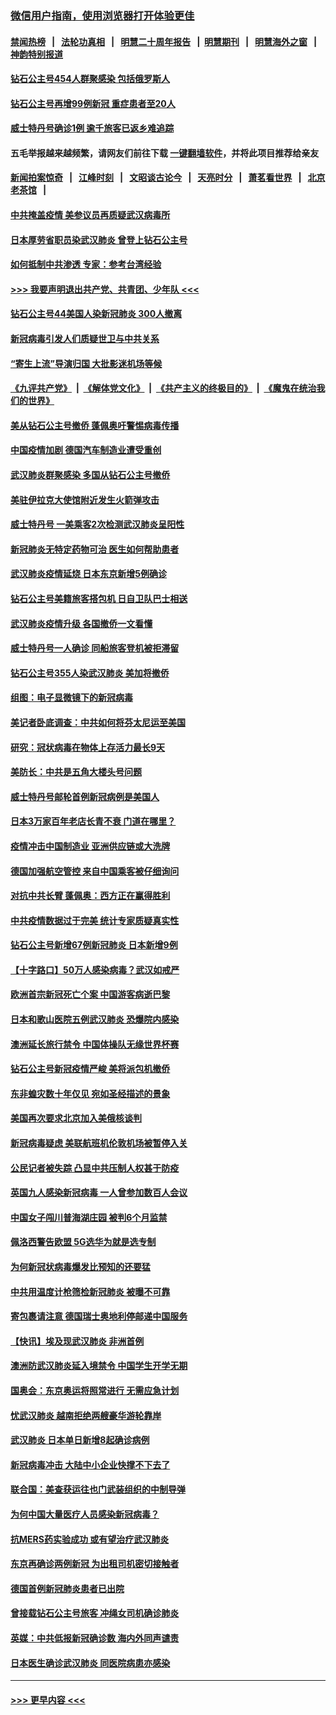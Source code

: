 ### [微信用户指南，使用浏览器打开体验更佳](https://github.com/gfw-breaker/banned-news1/blob/master/indexes/wechat-guide.md?t=0)
#### [禁闻热榜](热点新闻.md?t=0)  &nbsp;&nbsp;|&nbsp;&nbsp; [法轮功真相](https://github.com/gfw-breaker/truth/blob/master/README.md?t=0) &nbsp;&nbsp;|&nbsp;&nbsp; [明慧二十周年报告](https://github.com/gfw-breaker/mh-reports/blob/master/README.md?t=0) &nbsp;&nbsp;|&nbsp;&nbsp;[明慧期刊](https://github.com/gfw-breaker/mh-qikan) &nbsp;&nbsp;|&nbsp;&nbsp; [明慧海外之窗](https://github.com/gfw-breaker/mh-news/blob/master/README.md?t=0) &nbsp;&nbsp;|&nbsp;&nbsp; [神韵特别报道](https://github.com/gfw-breaker/mh-news/blob/master/shenyun.md?t=0)
#### [钻石公主号454人群聚感染 包括俄罗斯人](../pages/nsc418/n11875280.md?t=02172144) 
#### [钻石公主号再增99例新冠 重症患者至20人](../pages/nsc418/n11875201.md?t=02172144) 
#### [威士特丹号确诊1例 逾千旅客已返乡难追踪](../pages/nsc418/n11874964.md?t=02172144) 
#### 五毛举报越来越频繁，请网友们前往下载 [一键翻墙软件](https://github.com/gfw-breaker/ssr-accounts)，并将此项目推荐给亲友
#### [新闻拍案惊奇](https://github.com/gfw-breaker/banned-news1/blob/master/pages/link4.md) &nbsp;&nbsp;|&nbsp;&nbsp; [江峰时刻](https://github.com/gfw-breaker/banned-news1/blob/master/pages/link4.md) &nbsp;&nbsp;|&nbsp;&nbsp; [文昭谈古论今](https://github.com/gfw-breaker/banned-news1/blob/master/pages/link4.md) &nbsp;&nbsp;|&nbsp;&nbsp; [天亮时分](https://github.com/gfw-breaker/banned-news1/blob/master/pages/link4.md) &nbsp;&nbsp;|&nbsp;&nbsp; [萧茗看世界](https://github.com/gfw-breaker/banned-news1/blob/master/pages/link4.md) &nbsp;&nbsp;|&nbsp;&nbsp; [北京老茶馆](https://github.com/gfw-breaker/banned-news1/blob/master/pages/link4.md) &nbsp;&nbsp;|&nbsp;&nbsp; 
#### [中共掩盖疫情 美参议员再质疑武汉病毒所](../pages/nsc418/n11874344.md?t=02172144) 
#### [日本厚劳省职员染武汉肺炎 曾登上钻石公主号](../pages/nsc418/n11874367.md?t=02172144) 
#### [如何抵制中共渗透 专家：参考台湾经验](../pages/nsc418/n11874101.md?t=02172144) 
#### [>>> 我要声明退出共产党、共青团、少年队 <<<](https://github.com/begood0513/goodnews/blob/master/quit/letter.md) 
#### [钻石公主号44美国人染新冠肺炎 300人撤离](../pages/nsc418/n11873826.md?t=02172144) 
#### [新冠病毒引发人们质疑世卫与中共关系](../pages/nsc418/n11873837.md?t=02172144) 
#### [“寄生上流”导演归国 大批影迷机场等候](../pages/nsc418/n11873602.md?t=02172144) 
#### [《九评共产党》](https://github.com/begood0513/9ping.md/blob/master/README.md) &nbsp;|&nbsp; [《解体党文化》](../../../../jtdwh.md/blob/master/README.md)  &nbsp;|&nbsp; [《共产主义的终极目的》](../../../../gczydzjmd.md/blob/master/README.md) &nbsp;|&nbsp; [《魔鬼在统治我们的世界》](../../../../mgztzwmdsj.md/blob/master/README.md) 
#### [美从钻石公主号撤侨 蓬佩奥吁警惕病毒传播](../pages/nsc418/n11873617.md?t=02172144) 
#### [中国疫情加剧 德国汽车制造业遭受重创](../pages/nsc418/n11873460.md?t=02172144) 
#### [武汉肺炎群聚感染 多国从钻石公主号撤侨](../pages/nsc418/n11873416.md?t=02172144) 
#### [美驻伊拉克大使馆附近发生火箭弹攻击](../pages/nsc418/n11873428.md?t=02172144) 
#### [威士特丹号 一美乘客2次检测武汉肺炎呈阳性](../pages/nsc418/n11873169.md?t=02172144) 
#### [新冠肺炎无特定药物可治 医生如何帮助患者](../pages/nsc418/n11868234.md?t=02172144) 
#### [武汉肺炎疫情延烧 日本东京新增5例确诊](../pages/nsc418/n11873025.md?t=02172144) 
#### [钻石公主号美籍旅客搭包机 日自卫队巴士相送](../pages/nsc418/n11872947.md?t=02172144) 
#### [武汉肺炎疫情升级 各国撤侨一文看懂](../pages/nsc418/n11859313.md?t=02172144) 
#### [威士特丹号一人确诊 同船旅客登机被拒滞留](../pages/nsc418/n11872823.md?t=02172144) 
#### [钻石公主号355人染武汉肺炎 美加将撤侨](../pages/nsc418/n11872392.md?t=02172144) 
#### [组图：电子显微镜下的新冠病毒](../pages/nsc418/n11872057.md?t=02172144) 
#### [美记者卧底调查：中共如何将芬太尼运至美国](../pages/nsc418/n11871821.md?t=02172144) 
#### [研究：冠状病毒在物体上存活力最长9天](../pages/nsc418/n11871871.md?t=02172144) 
#### [美防长：中共是五角大楼头号问题](../pages/nsc418/n11871768.md?t=02172144) 
#### [威士特丹号邮轮首例新冠病例是美国人](../pages/nsc418/n11871731.md?t=02172144) 
#### [日本3万家百年老店长青不衰 门道在哪里？](../pages/nsc418/n11871670.md?t=02172144) 
#### [疫情冲击中国制造业 亚洲供应链或大洗牌](../pages/nsc418/n11871629.md?t=02172144) 
#### [德国加强航空管控 来自中国乘客被仔细询问](../pages/nsc418/n11871572.md?t=02172144) 
#### [对抗中共长臂 蓬佩奥：西方正在赢得胜利](../pages/nsc418/n11871500.md?t=02172144) 
#### [中共疫情数据过于完美 统计专家质疑真实性](../pages/nsc418/n11870197.md?t=02172144) 
#### [钻石公主号新增67例新冠肺炎 日本新增9例](../pages/nsc418/n11871311.md?t=02172144) 
#### [【十字路口】50万人感染病毒？武汉如戒严](../pages/nsc418/n11870405.md?t=02172144) 
#### [欧洲首宗新冠死亡个案 中国游客病逝巴黎](../pages/nsc418/n11871247.md?t=02172144) 
#### [日本和歌山医院五例武汉肺炎 恐爆院内感染](../pages/nsc418/n11871128.md?t=02172144) 
#### [澳洲延长旅行禁令 中国体操队无缘世界杯赛](../pages/nsc418/n11870446.md?t=02172144) 
#### [钻石公主号新冠疫情严峻 美将派包机撤侨](../pages/nsc418/n11870505.md?t=02172144) 
#### [东非蝗灾数十年仅见 宛如圣经描述的景象](../pages/nsc418/n11870398.md?t=02172144) 
#### [美国再次要求北京加入美俄核谈判](../pages/nsc418/n11870138.md?t=02172144) 
#### [新冠病毒疑虑 美联航班机伦敦机场被暂停入关](../pages/nsc418/n11870015.md?t=02172144) 
#### [公民记者被失踪 凸显中共压制人权甚于防疫](../pages/nsc418/n11870042.md?t=02172144) 
#### [英国九人感染新冠病毒 一人曾参加数百人会议](../pages/nsc418/n11869987.md?t=02172144) 
#### [中国女子闯川普海湖庄园 被判6个月监禁](../pages/nsc418/n11869919.md?t=02172144) 
#### [佩洛西警告欧盟 5G选华为就是选专制](../pages/nsc418/n11869898.md?t=02172144) 
#### [为何新冠状病毒爆发比预知的还要猛](../pages/nsc418/n11869828.md?t=02172144) 
#### [中共用温度计枪筛检新冠肺炎 被曝不可靠](../pages/nsc418/n11869707.md?t=02172144) 
#### [寄包裹请注意 德国瑞士奥地利停邮递中国服务](../pages/nsc418/n11869727.md?t=02172144) 
#### [【快讯】埃及现武汉肺炎 非洲首例](../pages/nsc418/n11869766.md?t=02172144) 
#### [澳洲防武汉肺炎延入境禁令 中国学生开学无期](../pages/nsc418/n11869546.md?t=02172144) 
#### [国奥会：东京奥运将照常进行 无需应急计划](../pages/nsc418/n11869422.md?t=02172144) 
#### [忧武汉肺炎 越南拒绝两艘豪华游轮靠岸](../pages/nsc418/n11867444.md?t=02172144) 
#### [武汉肺炎 日本单日新增8起确诊病例](../pages/nsc418/n11869272.md?t=02172144) 
#### [新冠病毒冲击 大陆中小企业快撑不下去了](../pages/nsc418/n11869259.md?t=02172144) 
#### [联合国：美查获运往也门武装组织的中制导弹](../pages/nsc418/n11868677.md?t=02172144) 
#### [为何中国大量医疗人员感染新冠病毒？](../pages/nsc418/n11869001.md?t=02172144) 
#### [抗MERS药实验成功 或有望治疗武汉肺炎](../pages/nsc418/n11868912.md?t=02172144) 
#### [东京再确诊两例新冠 为出租司机密切接触者](../pages/nsc418/n11868770.md?t=02172144) 
#### [德国首例新冠肺炎患者已出院](../pages/nsc418/n11868714.md?t=02172144) 
#### [曾接载钻石公主号旅客 冲绳女司机确诊肺炎](../pages/nsc418/n11868610.md?t=02172144) 
#### [英媒：中共低报新冠确诊数 海内外同声谴责](../pages/nsc418/n11867421.md?t=02172144) 
#### [日本医生确诊武汉肺炎 同医院病患亦感染](../pages/nsc418/n11867779.md?t=02172144) 

----
#### [ >>> 更早内容 <<< ](../indexes/nsc418-earlier.md)
